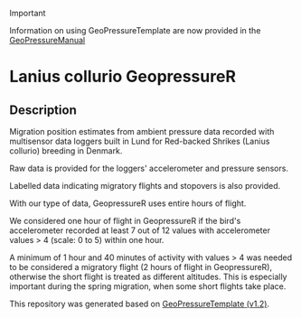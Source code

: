 > [!IMPORTANT]
> Information on using GeoPressureTemplate are now provided in the [GeoPressureManual](https://raphaelnussbaumer.com/GeoPressureManual/geopressuretemplate-intro.html)

# Lanius collurio GeopressureR

## Description
Migration position estimates from ambient pressure data recorded with multisensor data loggers built in Lund for Red-backed Shrikes (Lanius collurio) breeding in Denmark.

Raw data is provided for the loggers' accelerometer and pressure sensors. 

Labelled data indicating migratory flights and stopovers is also provided.

With our type of data, GeopressureR uses entire hours of flight.

We considered one hour of flight in GeopressureR if the bird's accelerometer recorded at least 7 out of 12 values with accelerometer values > 4 (scale: 0 to 5) within one hour.

A minimum of 1 hour and 40 minutes of activity with values > 4 was needed to be considered a migratory flight (2 hours of flight in GeopressureR), otherwise the short flight is treated as different altitudes.
This is especially important during the spring migration, when some short flights take place.


This repository was generated based on [GeoPressureTemplate (v1.2)](https://github.com/Rafnuss/GeoPressureTemplate).

